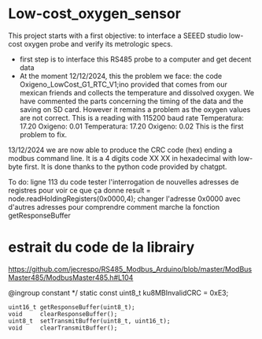 # Low-cost_oxygen_sensor

This project starts with a first objective: to interface a SEEED studio low-cost oxygen probe and verify its metrologic specs.
- first step is to interface this RS485 probe to a computer and get decent data
- At the moment 12/12/2024, this the problem we face:
the code Oxigeno_LowCost_G1_RTC_V1;ino provided that comes from our mexican friends and collects the temperature and dissolved oxygen. We have commented the parts concerning the timing of the data and the saving on SD card.
However it remains a problem as the oxygen values are not correct. This is a reading with 115200 baud rate
Temperatura: 17.20
Oxigeno: 0.01
Temperatura: 17.20
Oxigeno: 0.02
This is the first problem to fix.


13/12/2024 
we are now able to produce the CRC code (hex) ending a modbus command line. It is a 4 digits code XX XX in hexadecimal with low-byte first. It is done thanks to the python code provided by chatgpt.

To do: ligne 113 du code tester l'interrogation de nouvelles adresses de registres pour voir ce que ça donne 
  result = node.readHoldingRegisters(0x0000,4);
  changer l'adresse 0x0000 avec d'autres adresses pour comprendre comment marche la fonction getResponseBuffer

  # estrait du code de la librairy
  https://github.com/jecrespo/RS485_Modbus_Arduino/blob/master/ModBusMaster485/ModbusMaster485.h#L104
  
  @ingroup constant
    */
    static const uint8_t ku8MBInvalidCRC                 = 0xE3;
    
    uint16_t getResponseBuffer(uint8_t);
    void     clearResponseBuffer();
    uint8_t  setTransmitBuffer(uint8_t, uint16_t);
    void     clearTransmitBuffer();
    
